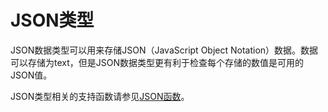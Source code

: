 # JSON类型<a name="ZH-CN_TOPIC_0242370422"></a>

JSON数据类型可以用来存储JSON（JavaScript Object Notation）数据。数据可以存储为text，但是JSON数据类型更有利于检查每个存储的数值是可用的JSON值。

JSON类型相关的支持函数请参见[JSON函数](JSON函数.md#ZH-CN_TOPIC_0242370441)。

